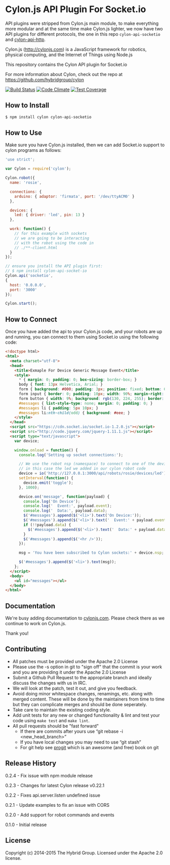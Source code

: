 # Cylon.js API Plugin For Socket.io

API plugins were stripped from Cylon.js main module, to make everything more modular
and at the same time make Cylon.js lighter, we now have two API plugins
for different protocols, the one in this repo `cylon-api-socketio` and
[cylon-api-http](http://github.com/hybridgroup/cylon-api-http).

Cylon.js (http://cylonjs.com) is a JavaScript framework for robotics, physical computing, and the Internet of Things using Node.js

This repository contains the Cylon API plugin for Socket.io

For more information about Cylon, check out the repo at
https://github.com/hybridgroup/cylon

[![Build Status](https://travis-ci.org/hybridgroup/cylon-api-socketio.svg)](https://travis-ci.org/hybridgroup/cylon-api-socketio)
[![Code Climate](https://codeclimate.com/github/hybridgroup/cylon-api-socketio/badges/gpa.svg)](https://codeclimate.com/github/hybridgroup/cylon-api-socketio)
[![Test Coverage](https://codeclimate.com/github/hybridgroup/cylon-api-socketio/badges/coverage.svg)](https://codeclimate.com/github/hybridgroup/cylon-api-socketio)

## How to Install

```bash
$ npm install cylon cylon-api-socketio
```

## How to Use

Make sure you have Cylon.js installed, then we can add Socket.io support to cylon
programs as follows:

```javascript
'use strict';

var Cylon = require('cylon');

Cylon.robot({
  name: 'rosie',

  connections: {
    arduino: { adaptor: 'firmata', port: '/dev/ttyACM0' }
  },

  devices: {
    led: { driver: 'led', pin: 13 }
  },

  work: function() {
    // for this example with sockets
    // we are going to be interacting
    // with the robot using the code in
    // ./**-client.html
  }
});

// ensure you install the API plugin first:
// $ npm install cylon-api-socket-io
Cylon.api('socketio',
{
  host: '0.0.0.0',
  port: '3000'
});

Cylon.start();
```

## How to Connect

Once you have added the api to your Cylon.js code, and your robots are up and running, you can connect to them using Socket.io using the following code:

```html
<!doctype html>
<html>
  <meta charset="utf-8">
  <head>
    <title>Exmaple For Device Generic Message Event</title>
    <style>
      * { margin: 0; padding: 0; box-sizing: border-box; }
      body { font: 13px Helvetica, Arial; }
      form { background: #000; padding: 3px; position: fixed; bottom: 0; width: 100%; }
      form input { border: 0; padding: 10px; width: 90%; margin-right: .5%; }
      form button { width: 9%; background: rgb(130, 224, 255); border: none; padding: 10px; }
      #messages { list-style-type: none; margin: 0; padding: 0; }
      #messages li { padding: 5px 10px; }
      #messages li:nth-child(odd) { background: #eee; }
    </style>
  </head>
  <script src="https://cdn.socket.io/socket.io-1.2.0.js"></script>
  <script src="http://code.jquery.com/jquery-1.11.1.js"></script>
  <script type="text/javascript">
    var device;

    window.onload = function() {
      console.log('Setting up socket connections:');

      // We use the robot nsp (namespace) to connect to one of the devices
      // in this case the led we added in our cylon robot code
      device = io('http://127.0.0.1:3000/api/robots/rosie/devices/led');
      setInterval(function() {
        device.emit('toggle');
      }, 1000);

      device.on('message', function(payload) {
        console.log('On Device');
        console.log('  Event:', payload.event);
        console.log('  Data:', payload.data);
        $('#messages').append($('<li>').text('On Device:'));
        $('#messages').append($('<li>').text('  Event:' + payload.event.toString()));
        if (!!payload.data) {
          $('#messages').append($('<li>').text('  Data:' + payload.data.toString()));
        }
        $('#messages').append($('<hr />'));
      });

      msg = 'You have been subscribed to Cylon sockets:' + device.nsp;

      $('#messages').append($('<li>').text(msg));
    };
  </script>
  <body>
    <ul id="messages"></ul>
  </body>
</html>
```

## Documentation

We're busy adding documentation to [cylonjs.com](http://cylonjs.com). Please check there as we continue to work on Cylon.js.

Thank you!

## Contributing

* All patches must be provided under the Apache 2.0 License
* Please use the -s option in git to "sign off" that the commit is your work and you are providing it under the Apache 2.0 License
* Submit a Github Pull Request to the appropriate branch and ideally discuss the changes with us in IRC.
* We will look at the patch, test it out, and give you feedback.
* Avoid doing minor whitespace changes, renamings, etc. along with merged content. These will be done by the maintainers from time to time but they can complicate merges and should be done seperately.
* Take care to maintain the existing coding style.
* Add unit tests for any new or changed functionality & lint and test your code using `make test` and `make lint`.
* All pull requests should be "fast forward"
  * If there are commits after yours use “git rebase -i <new_head_branch>”
  * If you have local changes you may need to use “git stash”
  * For git help see [progit](http://git-scm.com/book) which is an awesome (and free) book on git

## Release History

0.2.4 - Fix issue with npm module release

0.2.3 - Changes for latest Cylon release v0.22.1

0.2.2 - Fixes api.server.listen undefined issue

0.2.1 - Update examples to fix an issue with CORS

0.2.0 - Add support for robot commands and events

0.1.0 - Initial release

## License

Copyright (c) 2014-2015 The Hybrid Group. Licensed under the Apache 2.0 license.
